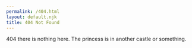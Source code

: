 ```yaml
---
permalink: /404.html
layout: default.njk
title: 404 Not Found
---
```


404 there is nothing here. The princess is in another castle or something.
